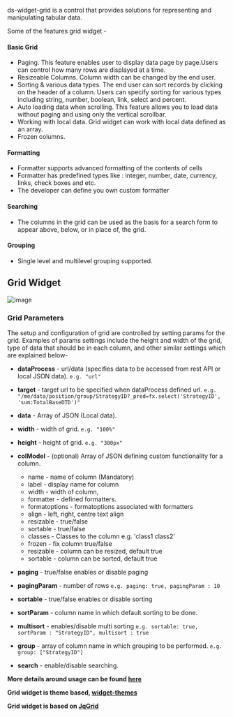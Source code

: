 ds-widget-grid is a control that provides solutions for representing and manipulating tabular data.

Some of the features grid widget -

#### Basic Grid

* Paging. This feature enables user to display data page by page.Users can control how many rows are displayed at a time.
* Resizeable Columns. Column width can be changed by the end user.
* Sorting & various data types. The end user can sort records by clicking on the header of a column. Users can specify sorting for various types including string, number, boolean, link, select and percent.
* Auto loading data when scrolling. This feature allows you to load data without paging and using only the vertical scrollbar.
* Working with local data. Grid widget can work with local data defined as an array.
* Frozen columns.

#### Formatting

* Formatter supports advanced formatting of the contents of cells
* Formatter has predefined types like : integer, number, date, currency, links, check boxes and etc.
* The developer can define you own custom formatter

#### Searching

* The columns in the grid can be used as the basis for a search form to appear above, below, or in place of, the grid.

#### Grouping

* Single level and multilevel grouping supported.

## Grid Widget
![image](http://192.168.0.158/uploads/npm/ds-widget-grid/6daeadb875/image.png)


### Grid Parameters

The setup and configuration of grid are controlled by setting params for the grid. Examples of params settings include the height and width of the grid, type of data that should be in each column, and other similar settings which are explained below-

* __dataProcess__ -  url/data (specifies data to be accessed from rest API or local JSON data).
          ```
                 e.g. "url"
          ```

* __target__ - target url to be specified when dataProcess defined url.
          ```
                 e.g. "/me/data/position/group/StrategyID?_pred=fx.select('StrategyID', 'sum:TotalBaseDTD')"
          ```
* __data__ - Array of JSON (Local data).

* __width__ - width of grid.
         ```
                 e.g. "100%"
          ```
* __height__ - height of grid.
          ```
                 e.g. "300px"
          ```

* __colModel__ -  (optional) Array of JSON defining custom functionality for a column.

    * name - name of column (Mandatory)  
    * label - display name for column
    * width - width of column,
    * formatter - defined formatters.
    * formatoptions - formatoptions associated with formatters
    * align - left, right, centre text align
    * resizable -  true/false
    * sortable - true/false
    * classes - Classes to the column  e.g. 'class1 class2'
    * frozen - fix column true/false
    * resizable - column can be resized, default true
    * sortable - column can be sorted, default true


* __paging__ - true/false enables or disable paging
* __pagingParam__ - number of rows
          ```
                 e.g. paging: true,
                      pagingParam : 10
          ```

* __sortable__ - true/false enables or disable sorting
* __sortParam__ - column name in which default sorting to be done.
* __multisort__ - enables/disable multi sorting
          ```
                 e.g. sortable: true,
                      sortParam : "StrategyID",
                      multisort : true
          ```

* __group__ - array of column name in which grouping to be performed.
          ```
                 e.g. group: ["StrategyID"]                      
          ```

* __search__ - enable/disable searching.

__More details around usage can be found [here](http://192.168.0.158/npm/ds-widget-grid/wikis/Documentation)__

__Grid widget is theme based, [widget-themes](http://192.168.0.158/npm/ds-widget-grid/wikis/widget-themes)__

__Grid widget is based on [JqGrid](http://www.trirand.com/jqgridwiki/doku.php?id=wiki:jqgriddocs)__ 
